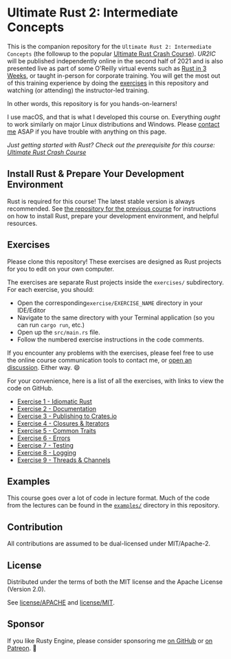 # Ultimate Rust 2: Intermediate Concepts

This is the companion repository for the `Ultimate Rust 2: Intermediate Concepts` (the followup to the popular [Ultimate Rust Crash Course]).  _UR2IC_ will be published independently online in the second half of 2021 and is also presented live as part of some O'Reilly virtual events such as  [Rust in 3 Weeks], or taught in-person for corporate training.  You will get the most out of this training experience by doing the [exercises] in this repository and watching (or attending) the instructor-led training.

In other words, this repository is for you hands-on-learners!

I use macOS, and that is what I developed this course on.  Everything _ought_ to work similarly on major Linux distributions and Windows. Please [contact me](mailto:nathan@agileperception.com) ASAP if you have trouble with anything on this page.

_Just getting started with Rust? Check out the prerequisite for this course: [Ultimate Rust Crash Course]_

## Install Rust & Prepare Your Development Environment

Rust is required for this course!  The latest stable version is always recommended. See [the repository for the previous course] for instructions on how to install Rust, prepare your development environment, and helpful resources.

## Exercises

Please clone this repository! These exercises are designed as Rust projects for you to edit on your own computer.

The exercises are separate Rust projects inside the `exercises/` subdirectory.  For each exercise, you should:
- Open the corresponding`exercise/EXERCISE_NAME` directory in your IDE/Editor
- Navigate to the same directory with your Terminal application (so you can run `cargo run`, etc.)
- Open up the `src/main.rs` file.
- Follow the numbered exercise instructions in the code comments.

If you encounter any problems with the exercises, please feel free to use the online course communication tools to contact me, or [open an discussion]. Either way. 😄

For your convenience, here is a list of all the exercises, with links to view the code on GitHub.

- [Exercise 1 - Idiomatic Rust](https://github.com/CleanCut/ultimate_rust2/tree/main/exercise/idiomatic)
- [Exercise 2 - Documentation](https://github.com/CleanCut/ultimate_rust2/tree/main/exercise/docs)
- [Exercise 3 - Publishing to Crates.io](https://github.com/CleanCut/ultimate_rust2/tree/main/exercise/publish)
- [Exercise 4 - Closures & Iterators](https://github.com/CleanCut/ultimate_rust2/tree/main/exercise/closures_iterators)
- [Exercise 5 - Common Traits](https://github.com/CleanCut/ultimate_rust2/tree/main/exercise/traits)
- [Exercise 6 - Errors](https://github.com/CleanCut/ultimate_rust2/tree/main/exercise/errors)
- [Exercise 7 - Testing](https://github.com/CleanCut/ultimate_rust2/tree/main/exercise/testing)
- [Exercise 8 - Logging](https://github.com/CleanCut/ultimate_rust2/tree/main/exercise/logging)
- [Exercise 9 - Threads & Channels](https://github.com/CleanCut/ultimate_rust2/tree/main/exercise/threads_channels)

## Examples

This course goes over a lot of code in lecture format. Much of the code from the lectures can be found in the [`examples/`] directory in this repository.

## Contribution

All contributions are assumed to be dual-licensed under MIT/Apache-2.

## License

Distributed under the terms of both the MIT license and the Apache License (Version 2.0).

See [license/APACHE](license/APACHE) and [license/MIT](license/MIT).

## Sponsor

If you like Rusty Engine, please consider sponsoring me [on GitHub] or [on Patreon]. 💖

[exercises]: https://github.com/CleanCut/ultimate_rust2#exercises
[`examples/`]: https://github.com/CleanCut/ultimate_rust2/blob/main/examples
[open an discussion]: https://github.com/CleanCut/ultimate_rust2/discussions/new
[Ultimate Rust Crash Course]: https://agileperception.com/ultimate_rust_crash_course
[Rust in 3 Weeks]: https://agileperception.com
[Ultimate Rust 2: Intermediate Concepts]: https://github.com/CleanCut/ultimate_rust2
[the repository for the previous course]: https://github.com/CleanCut/ultimate_rust_crash_course
[on GitHub]: https://github.com/sponsors/CleanCut
[on Patreon]: https://patreon.com/nathanstocks
